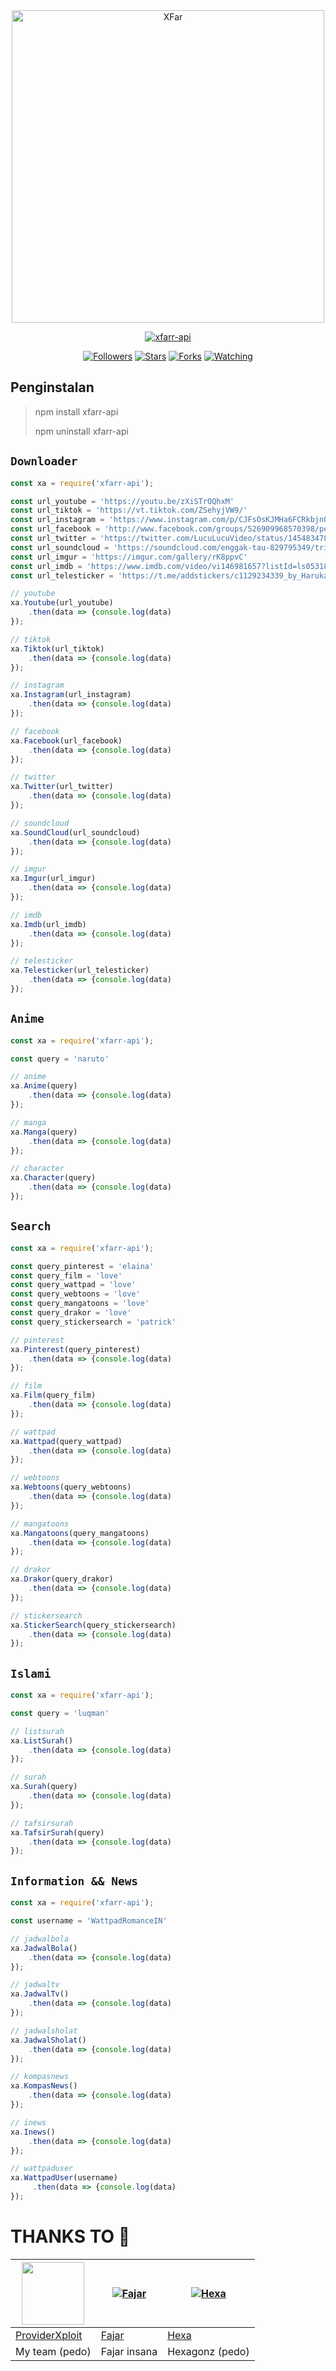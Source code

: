 <center><img src="https://upload-xfar05.herokuapp.com/file/bhtJxgA7knVv.webp" alt="XFar" width="500" />
</p></center>
<p align="center">
<a href="#"><img title="xfarr-api" src="https://img.shields.io/badge/xfarr-api-green?colorA=%23ff0000&colorB=%23017e40&style=for-the-badge"></a>

<p align="center">
<a href="https://github.com/xfar05/xfarr-api"><img title="Followers" src="https://img.shields.io/github/followers/xfar05?color=blue&style=flat-square"></a>
<a href="https://github.com/xfar05/xfarr-api"><img title="Stars" src="https://img.shields.io/github/stars/xfar05/xfarr-api?color=red&style=flat-square"></a>
<a href="https://github.com/xfar05/xfarr-api/network/members"><img title="Forks" src="https://img.shields.io/github/forks/xfar05/xfarr-api?color=red&style=flat-square"></a>
<a href="https://github.com/xfar05/xfarr-api/watchers"><img title="Watching" src="https://img.shields.io/github/watchers/xfar05/xfarr-api?label=Watchers&color=blue&style=flat-square"></a>
</p>

## Penginstalan
> npm install xfarr-api
>
> npm uninstall xfarr-api

## ```Downloader```
```js
const xa = require('xfarr-api');

const url_youtube = 'https://youtu.be/zXiSTrOQhxM'
const url_tiktok = 'https://vt.tiktok.com/ZSehyjVW9/'
const url_instagram = 'https://www.instagram.com/p/CJFsOsKJMHa6FCRkbjn0mR3jJ0KwHOCCMaW7_Q0/?utm_medium=copy_link'
const url_facebook = 'http://www.facebook.com/groups/526909968570398/permalink/571916620736399/'
const url_twitter = 'https://twitter.com/LucuLucuVideo/status/1454834787382816775?s=20'
const url_soundcloud = 'https://soundcloud.com/enggak-tau-829795349/tri-suaka-aku-bukan-jodohnya?utm_campaign=social_sharing&utm_source=mobi&utm_terms=social_sharing_on_mobi.control%2Ctop_curators.top_curators'
const url_imgur = 'https://imgur.com/gallery/rK8ppvC'
const url_imdb = 'https://www.imdb.com/video/vi146981657?listId=ls053181649'
const url_telesticker = 'https://t.me/addstickers/c1129234339_by_HarukaAyaBot'

// youtube
xa.Youtube(url_youtube)
    .then(data => {console.log(data)
});

// tiktok
xa.Tiktok(url_tiktok)
    .then(data => {console.log(data)
});

// instagram
xa.Instagram(url_instagram)
    .then(data => {console.log(data)
});

// facebook
xa.Facebook(url_facebook)
    .then(data => {console.log(data)
});

// twitter
xa.Twitter(url_twitter)
    .then(data => {console.log(data)
});

// soundcloud
xa.SoundCloud(url_soundcloud)
    .then(data => {console.log(data)
});

// imgur
xa.Imgur(url_imgur)
    .then(data => {console.log(data)
});

// imdb
xa.Imdb(url_imdb)
    .then(data => {console.log(data)
});

// telesticker
xa.Telesticker(url_telesticker)
    .then(data => {console.log(data)
});
```

## ```Anime```
```js
const xa = require('xfarr-api');

const query = 'naruto'

// anime
xa.Anime(query)
    .then(data => {console.log(data)
});

// manga
xa.Manga(query)
    .then(data => {console.log(data)
});

// character
xa.Character(query)
    .then(data => {console.log(data)
});
```

## ```Search```
```js
const xa = require('xfarr-api');

const query_pinterest = 'elaina'
const query_film = 'love'
const query_wattpad = 'love'
const query_webtoons = 'love'
const query_mangatoons = 'love'
const query_drakor = 'love'
const query_stickersearch = 'patrick'

// pinterest
xa.Pinterest(query_pinterest)
    .then(data => {console.log(data)
});

// film
xa.Film(query_film)
    .then(data => {console.log(data)
});

// wattpad
xa.Wattpad(query_wattpad)
    .then(data => {console.log(data)
});

// webtoons
xa.Webtoons(query_webtoons)
    .then(data => {console.log(data)
});

// mangatoons
xa.Mangatoons(query_mangatoons)
    .then(data => {console.log(data)
});

// drakor
xa.Drakor(query_drakor)
    .then(data => {console.log(data)
});

// stickersearch
xa.StickerSearch(query_stickersearch)
    .then(data => {console.log(data)
});
```

## ```Islami```
```js
const xa = require('xfarr-api');

const query = 'luqman'

// listsurah
xa.ListSurah()
    .then(data => {console.log(data)
});

// surah
xa.Surah(query)
    .then(data => {console.log(data)
});

// tafsirsurah
xa.TafsirSurah(query)
    .then(data => {console.log(data)
});
```

## ```Information && News```
```js
const xa = require('xfarr-api');

const username = 'WattpadRomanceIN'

// jadwalbola
xa.JadwalBola()
    .then(data => {console.log(data)
});

// jadwaltv
xa.JadwalTv()
    .then(data => {console.log(data)
});

// jadwalsholat
xa.JadwalSholat()
    .then(data => {console.log(data)
});

// kompasnews
xa.KompasNews()
    .then(data => {console.log(data)
});

// inews
xa.Inews()
    .then(data => {console.log(data)
});

// wattpaduser
xa.WattpadUser(username)
     .then(data => {console.log(data)
});
```

# THANKS TO 🎉
<a href="https://github.com/providerxploit"><img src="https://github.com/providerxploit.png?size=100" width="100" height="100"></a> | [![Fajar](http://github.com/Zynfinity.png?size=100)](http://github.com/Zynfinity) | [![Hexa](http://github.com/hexagonz.png?size=100)](http://github.com/hexagonz)
----|----|----
[ProviderXploit](https://github.com/providerxploit) | [Fajar](http://github.com/Zynfinity) | [Hexa](http://github.com/hexagonz)
My team (pedo) | Fajar insana | Hexagonz (pedo)
